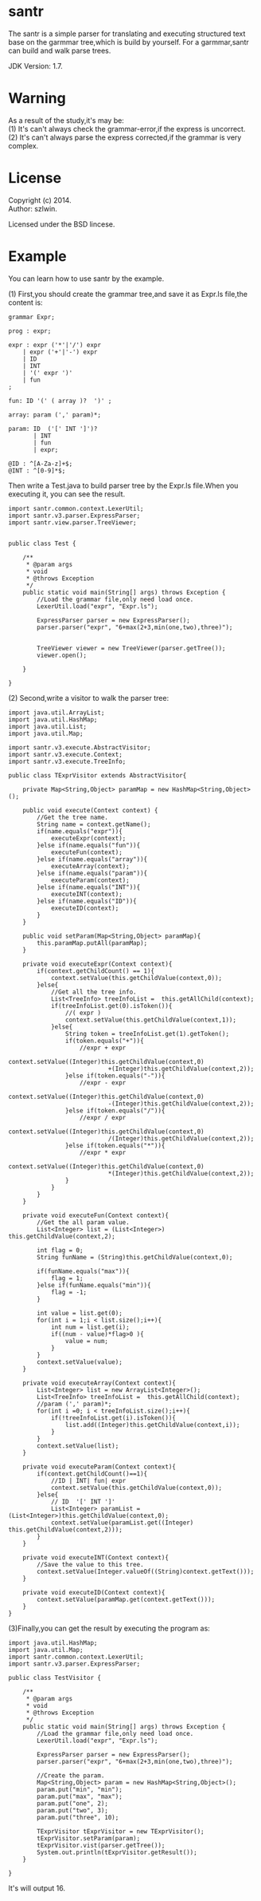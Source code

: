 santr
=====
The santr is a simple parser for translating and executing structured text base on the garmmar tree,which is build by yourself. For a garmmar,santr can build and walk parse trees.

JDK Version: 1.7.

Warning
=======
As a result of the study,it's may be:<br>
(1) It's can't always check the grammar-error,if the express is uncorrect.<br>
(2) It's can't always parse the express corrected,if the grammar is very complex.

License
=======
Copyright (c) 2014.<br>
Author: szlwin.

Licensed under the BSD lincese.

Example
=======
You can learn how to use santr by the example.<br>

(1) First,you should create the grammar tree,and save it as Expr.ls file,the content is:<br>

    grammar Expr;
    
    prog : expr;
    
    expr : expr ('*'|'/') expr
        | expr ('+'|'-') expr
        | ID
        | INT
        | '(' expr ')'
        | fun
    ;
    
    fun: ID '(' ( array )?  ')' ;
    
    array: param (',' param)*;
    
    param: ID  ('[' INT ']')?
           | INT
           | fun
           | expr;
    
    @ID : ^[A-Za-z]+$;
    @INT : ^[0-9]*$;
    
    
Then write a Test.java to build parser tree by the Expr.ls file.When you executing it, you can see the result.
    
    import santr.common.context.LexerUtil;
    import santr.v3.parser.ExpressParser;
    import santr.view.parser.TreeViewer;
    
    
    public class Test {
    
    	/**
    	 * @param args
    	 * void
    	 * @throws Exception 
    	 */
    	public static void main(String[] args) throws Exception {
    	    //Load the grammar file,only need load once.
    		LexerUtil.load("expr", "Expr.ls");
    		
    		ExpressParser parser = new ExpressParser();
    		parser.parser("expr", "6+max(2+3,min(one,two),three)");
    		
    
    	    TreeViewer viewer = new TreeViewer(parser.getTree());
    	    viewer.open();
    
    	}
    
    }
    
(2) Second,write a visitor to walk the parser tree:<br>

    import java.util.ArrayList;
    import java.util.HashMap;
    import java.util.List;
    import java.util.Map;

    import santr.v3.execute.AbstractVisitor;
    import santr.v3.execute.Context;
    import santr.v3.execute.TreeInfo;

    public class TExprVisitor extends AbstractVisitor{

    	private Map<String,Object> paramMap = new HashMap<String,Object>();
    	
    	public void execute(Context context) {
    		//Get the tree name.
    		String name = context.getName();
    		if(name.equals("expr")){
    			executeExpr(context);
    		}else if(name.equals("fun")){
    			executeFun(context);
    		}else if(name.equals("array")){
    			executeArray(context);
    		}else if(name.equals("param")){
    			executeParam(context);
    		}else if(name.equals("INT")){
    			executeINT(context);
    		}else if(name.equals("ID")){
    			executeID(context);
    		}
    	}
    	
    	public void setParam(Map<String,Object> paramMap){
    		this.paramMap.putAll(paramMap);
    	}
    	
    	private void executeExpr(Context context){
    		if(context.getChildCount() == 1){
    			context.setValue(this.getChildValue(context,0));
    		}else{
    			//Get all the tree info.
    			List<TreeInfo> treeInfoList =  this.getAllChild(context);
    			if(treeInfoList.get(0).isToken()){
    				//( expr )
    				context.setValue(this.getChildValue(context,1));
    			}else{
    				String token = treeInfoList.get(1).getToken();
    				if(token.equals("+")){
    					//expr + expr
    					context.setValue((Integer)this.getChildValue(context,0)
    							+(Integer)this.getChildValue(context,2));
    				}else if(token.equals("-")){
    					//expr - expr
    					context.setValue((Integer)this.getChildValue(context,0)
    							-(Integer)this.getChildValue(context,2));
    				}else if(token.equals("/")){
    					//expr / expr
    					context.setValue((Integer)this.getChildValue(context,0)
    							/(Integer)this.getChildValue(context,2));
    				}else if(token.equals("*")){
    					//expr * expr
    					context.setValue((Integer)this.getChildValue(context,0)
    							*(Integer)this.getChildValue(context,2));
    				}
    			}
    		}
    	}
    	
    	private void executeFun(Context context){
    		//Get the all param value.
    		List<Integer> list = (List<Integer>) this.getChildValue(context,2);
    		
            int flag = 0;
    		String funName = (String)this.getChildValue(context,0);
    		
    		if(funName.equals("max")){
    			flag = 1;
    		}else if(funName.equals("min")){
    			flag = -1;
    		}
    		
    		int value = list.get(0);
    		for(int i = 1;i < list.size();i++){
    			int num = list.get(i);
    			if((num - value)*flag>0 ){
    				value = num;
    			}
    		}
    		context.setValue(value);
    	}
    	
    	private void executeArray(Context context){
    		List<Integer> list = new ArrayList<Integer>();
    		List<TreeInfo> treeInfoList =  this.getAllChild(context);
    		//param (',' param)*;
    		for(int i =0; i < treeInfoList.size();i++){
    			if(!treeInfoList.get(i).isToken()){
    				list.add((Integer)this.getChildValue(context,i));
    			}
    		}
    		context.setValue(list);
    	}
    	
    	private void executeParam(Context context){
    		if(context.getChildCount()==1){
    			//ID | INT| fun| expr 
    			context.setValue(this.getChildValue(context,0));
    		}else{
    			// ID  '[' INT ']'
    			List<Integer> paramList = (List<Integer>)this.getChildValue(context,0);
    			context.setValue(paramList.get((Integer) this.getChildValue(context,2)));
    		}
    	}
    	
    	private void executeINT(Context context){
    		//Save the value to this tree.
    		context.setValue(Integer.valueOf((String)context.getText()));
    	}
    	
    	private void executeID(Context context){
    		context.setValue(paramMap.get(context.getText()));
    	}
    }

(3)Finally,you can get the result by executing the program as:<br>

    import java.util.HashMap;
    import java.util.Map;
    import santr.common.context.LexerUtil;
    import santr.v3.parser.ExpressParser;
    
    public class TestVisitor {
    
    	/**
    	 * @param args
    	 * void
    	 * @throws Exception 
    	 */
    	public static void main(String[] args) throws Exception {
    		//Load the grammar file,only need load once.
    		LexerUtil.load("expr", "Expr.ls");
    		
    		ExpressParser parser = new ExpressParser();
    		parser.parser("expr", "6+max(2+3,min(one,two),three)");
    		
    		//Create the param.
    		Map<String,Object> param = new HashMap<String,Object>();
    		param.put("min", "min");
    		param.put("max", "max");
    		param.put("one", 2);
    		param.put("two", 3);
    		param.put("three", 10);
    		
    		TExprVisitor tExprVisitor = new TExprVisitor();
    		tExprVisitor.setParam(param);
    		tExprVisitor.vist(parser.getTree());
    	    System.out.println(tExprVisitor.getResult());
    	}
    
    }

It's will output 16.
    
